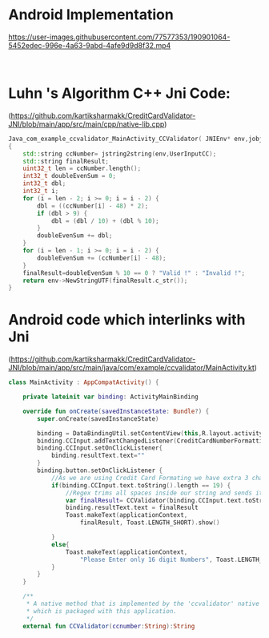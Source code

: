 # Android Implementation

https://user-images.githubusercontent.com/77577353/190901064-5452edec-996e-4a63-9abd-4afe9d9d8f32.mp4


<br />

# Luhn 's Algorithm C++ Jni Code:
(https://github.com/kartiksharmakk/CreditCardValidator-JNI/blob/main/app/src/main/cpp/native-lib.cpp)
```cpp
Java_com_example_ccvalidator_MainActivity_CCValidator( JNIEnv* env,jobject /* this */,jstring UserInputCC)
{
    std::string ccNumber= jstring2string(env,UserInputCC);
    std::string finalResult;
    uint32_t len = ccNumber.length();
    int32_t doubleEvenSum = 0;
    int32_t dbl;
    int32_t i;
    for (i = len - 2; i >= 0; i = i - 2) {
        dbl = ((ccNumber[i] - 48) * 2);
        if (dbl > 9) {
            dbl = (dbl / 10) + (dbl % 10);
        }
        doubleEvenSum += dbl;
    }
    for (i = len - 1; i >= 0; i = i - 2) {
        doubleEvenSum += (ccNumber[i] - 48);
    }
    finalResult=doubleEvenSum % 10 == 0 ? "Valid !" : "Invalid !";
    return env->NewStringUTF(finalResult.c_str());
}
```
# Android code which interlinks with Jni 
(https://github.com/kartiksharmakk/CreditCardValidator-JNI/blob/main/app/src/main/java/com/example/ccvalidator/MainActivity.kt)

```kt
class MainActivity : AppCompatActivity() {

    private lateinit var binding: ActivityMainBinding

    override fun onCreate(savedInstanceState: Bundle?) {
        super.onCreate(savedInstanceState)

        binding = DataBindingUtil.setContentView(this,R.layout.activity_main)
        binding.CCInput.addTextChangedListener(CreditCardNumberFormattingTextWatcher())
        binding.CCInput.setOnClickListener{
            binding.resultText.text=""
        }
        binding.button.setOnClickListener {
            //As we are using Credit Card Formating we have extra 3 characters as spaces so checking with 19 instead of 16 
            if(binding.CCInput.text.toString().length == 19) {
                //Regex trims all spaces inside our string and sends it to our C++ Code for execution
                var finalResult= CCValidator(binding.CCInput.text.toString().replace("\\s".toRegex(), ""))
                binding.resultText.text = finalResult
                Toast.makeText(applicationContext,
                    finalResult, Toast.LENGTH_SHORT).show()

            }
            else{
                Toast.makeText(applicationContext,
                    "Please Enter only 16 digit Numbers", Toast.LENGTH_SHORT).show()
            }
        }
    }

    /**
     * A native method that is implemented by the 'ccvalidator' native library,
     * which is packaged with this application.
     */
    external fun CCValidator(ccnumber:String):String

```